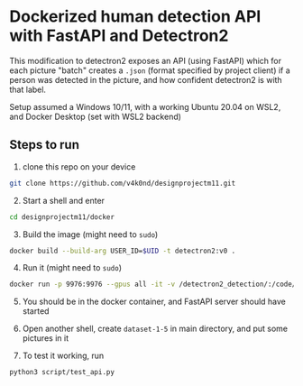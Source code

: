# Dockerized human detection API with FastAPI and Detectron2

This modification to detectron2 exposes an API (using FastAPI) which for each picture "batch" creates a `.json` (format specified by project client) if a person was detected in the picture, and how confident detectron2 is with that label.

Setup assumed a Windows 10/11, with a working Ubuntu 20.04 on WSL2, and Docker Desktop (set with WSL2 backend)

## Steps to run

1. clone this repo on your device

```bash
git clone https://github.com/v4k0nd/designprojectm11.git
```

2. Start a shell and enter

```bash
cd designprojectm11/docker
```

3. Build the image (might need to `sudo`)

```bash
docker build --build-arg USER_ID=$UID -t detectron2:v0 .
```

4. Run it (might need to `sudo`)

```bash
docker run -p 9976:9976 --gpus all -it -v /detectron2_detection/:/code/ --name=detectron2_container detectron2:v0
```

5. You should be in the docker container, and FastAPI server should have started

6. Open another shell, create `dataset-1-5` in main directory, and put some pictures in it

7. To test it working, run

```bash
python3 script/test_api.py
```
